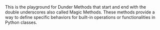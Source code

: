This is the playground for Dunder Methods that start and end with the double underscores also called Magic Methods. 
These methods provide a way to define specific behaviors for built-in operations or functionalities in Python classes.
